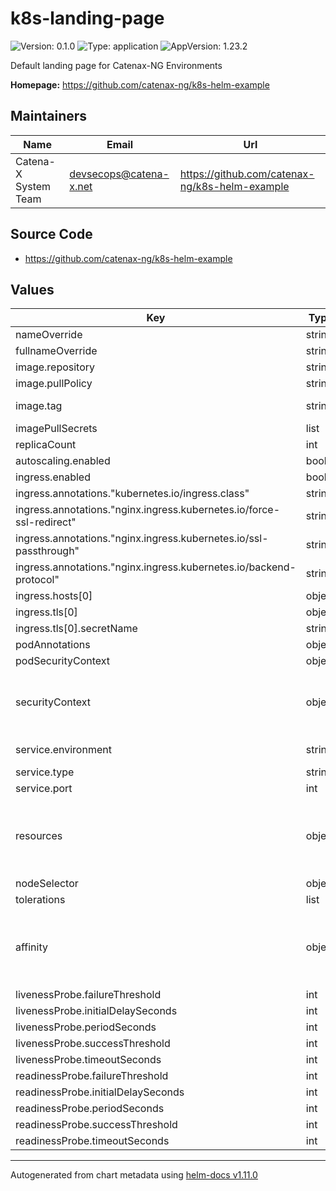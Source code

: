 # k8s-landing-page

![Version: 0.1.0](https://img.shields.io/badge/Version-0.1.0-informational?style=flat-square) ![Type: application](https://img.shields.io/badge/Type-application-informational?style=flat-square) ![AppVersion: 1.23.2](https://img.shields.io/badge/AppVersion-1.23.2-informational?style=flat-square)

Default landing page for Catenax-NG Environments

**Homepage:** <https://github.com/catenax-ng/k8s-helm-example>

## Maintainers

| Name | Email | Url |
| ---- | ------ | --- |
| Catena-X System Team | <devsecops@catena-x.net> | <https://github.com/catenax-ng/k8s-helm-example> |

## Source Code

* <https://github.com/catenax-ng/k8s-helm-example>

## Values

| Key | Type | Default | Description |
|-----|------|---------|-------------|
| nameOverride | string | `"k8s-landing-page"` |  |
| fullnameOverride | string | `"k8s-landing-page"` |  |
| image.repository | string | `"ghcr.io/catenax-ng/k8s-helm-example"` |  |
| image.pullPolicy | string | `"Always"` |  |
| image.tag | string | `""` | Overrides the image tag whose default is the chart appVersion. |
| imagePullSecrets | list | `[]` |  |
| replicaCount | int | `1` |  |
| autoscaling.enabled | bool | `false` |  |
| ingress.enabled | bool | `false` |  |
| ingress.annotations."kubernetes.io/ingress.class" | string | `"nginx"` | Ingress class to use |
| ingress.annotations."nginx.ingress.kubernetes.io/force-ssl-redirect" | string | `"true"` | Ensure SSL redirect |
| ingress.annotations."nginx.ingress.kubernetes.io/ssl-passthrough" | string | `"true"` | SSL termination will be handled by ingress instead of ingress controller |
| ingress.annotations."nginx.ingress.kubernetes.io/backend-protocol" | string | `"HTTP"` | The backend protokoll of the ingress |
| ingress.hosts[0] | object | `{"host":"","paths":[{"path":"/","pathType":"ImplementationSpecific"}]}` | FQDN for the ingress |
| ingress.tls[0] | object | `{"hosts":[""],"secretName":""}` | FQDN for the TLS ingress |
| ingress.tls[0].secretName | string | `""` | k8s secret containing the TLS cert |
| podAnnotations | object | `{}` |  |
| podSecurityContext | object | `{}` |  |
| securityContext | object | `{"allowPrivilegeEscalation":false,"runAsGroup":3000,"runAsNonRoot":true,"runAsUser":1000}` | Following Catena-X Helm Best Practices # Ref: https://catenax-ng.github.io/docs/kubernetes-basics/helm https://kubernetes.io/docs/tasks/configure-pod-container/security-context/#set-the-security-context-for-a-pod |
| service.environment | string | `""` | Specifies the Catenax-ng environment (e.g. "DEV", "INT", "PRE-PROD") |
| service.type | string | `"ClusterIP"` |  |
| service.port | int | `8080` | Default port exposed of used container image |
| resources | object | `{"limits":{"cpu":"500m","memory":"128Mi"},"requests":{"cpu":"100m","memory":"128Mi"}}` | Following Catena-X Helm Best Practices # Ref: https://catenax-ng.github.io/docs/kubernetes-basics/helm https://cloud.google.com/blog/products/containers-kubernetes/kubernetes-best-practices-resource-requests-and-limits |
| nodeSelector | object | `{}` |  |
| tolerations | list | `[]` |  |
| affinity | object | `{}` | Affinity and anti-affinity rules for server scheduling to nodes # Ref: https://kubernetes.io/docs/concepts/configuration/assign-pod-node/#affinity-and-anti-affinity  Following Catena-X Helm Best Practices: https://catenax-ng.github.io/docs/kubernetes-basics/helm |
| livenessProbe.failureThreshold | int | `3` |  |
| livenessProbe.initialDelaySeconds | int | `10` |  |
| livenessProbe.periodSeconds | int | `10` |  |
| livenessProbe.successThreshold | int | `1` |  |
| livenessProbe.timeoutSeconds | int | `1` |  |
| readinessProbe.failureThreshold | int | `3` |  |
| readinessProbe.initialDelaySeconds | int | `10` |  |
| readinessProbe.periodSeconds | int | `10` |  |
| readinessProbe.successThreshold | int | `1` |  |
| readinessProbe.timeoutSeconds | int | `1` |  |

----------------------------------------------
Autogenerated from chart metadata using [helm-docs v1.11.0](https://github.com/norwoodj/helm-docs/releases/v1.11.0)
